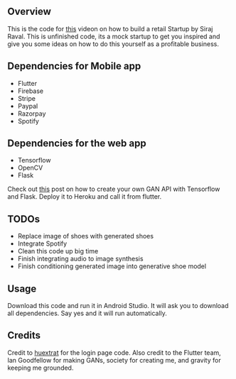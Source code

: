 ## Overview

This is the code for [this](https://www.youtube.com/watch?v=fF6f0nzlfUA&feature=youtu.be) videon on how to build a retail Startup by Siraj Raval. This is unfinished code, its a mock startup to get you inspired and give you some ideas on how to do this yourself as a profitable business. 

## Dependencies for Mobile app

- Flutter
- Firebase
- Stripe 
- Paypal
- Razorpay
- Spotify

## Dependencies for the web app

- Tensorflow
- OpenCV
- Flask

Check out [this](https://becominghuman.ai/creating-restful-api-to-tensorflow-models-c5c57b692c10) post on how to create your own GAN API with Tensorflow and Flask. Deploy it to Heroku and call it from flutter. 

## TODOs

- Replace image of shoes with generated shoes
- Integrate Spotify
- Clean this code up big time
- Finish integrating audio to image synthesis
- Finish conditioning generated image into generative shoe model

## Usage

Download this code and run it in Android Studio. It will ask you to download all dependencies. Say yes and it will run automatically. 

## Credits

Credit to [huextrat](https://github.com/huextrat/TheGorgeousLogin) for the login page code. Also credit to the Flutter team, Ian Goodfellow for making GANs, society for creating me, and gravity for keeping me grounded. 
